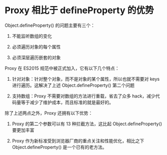 # Proxy 相比于 defineProperty 的优势
Object.defineProperty() 的问题主要有三个：

1. 不能监听数组的变化

2. 必须遍历对象的每个属性

3. 必须深层遍历嵌套的对象

Proxy 在 ES2015 规范中被正式加入，它有以下几个特点：

1. 针对对象：针对整个对象，而不是对象的某个属性，所以也就不需要对 keys 进行遍历。这解决了上述 Object.defineProperty() 第二个问题

2. 支持数组：Proxy 不需要对数组的方法进行重载，省去了众多 hack，减少代码量等于减少了维护成本，而且标准的就是最好的。

除了上述两点之外，Proxy 还拥有以下优势：

1. Proxy 的第二个参数可以有 13 种拦截方法，这比起 Object.defineProperty() 要更加丰富

2. Proxy 作为新标准受到浏览器厂商的重点关注和性能优化，相比之下 Object.defineProperty() 是一个已有的老方法。